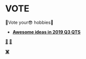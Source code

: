 # VOTE

🎉Vote your😎 hobbies🎉

+ **[Awesome ideas in 2019 Q3 QTS](https://github.com/EDITeam/VOTE/tree/1st)**



**[🏁](https://editeam.github.io/ 'Team\'s Blog') [🚩](https://haroldduan.github.io/ 'Author\'s Blog')**

**[☠️](#VOTE 'Go Top')**